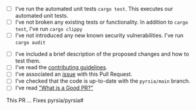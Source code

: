<!--

Thank you for participating with our effort to build a more secure software supply chain.
Before submitting your Pull Request please check the following.

-->

<!--

Locally run the build process

-->
- [ ] I've run the automated unit tests `cargo test`. This executes our automated unit tests.
- [ ] I've not broken any existing tests or functionality. In addition to `cargo test`, I've run `cargo clippy`
- [ ] I've not introduced any new known security vulnerabilities. I've run `cargo audit`

<!--

Make certain your Pull Request has the following.

-->
- [ ] I've included a brief description of the proposed changes and how to test them.
- [ ] I've read the [contributing guidelines](https://github.com/pyrsia/.github/blob/main/contributing.md).
- [ ] I've associated an [issue](https://github.com/pyrsia/pyrsia/issues) with this Pull Request. 
- [ ] I've checked that the code is up-to-date with the `pyrsia/main` branch.
- [ ] I've read ["What is a Good PR?"](good_pr.md)

This PR ...
Fixes pyrsia/pyrsia#
